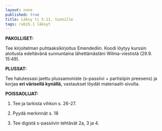 ```yaml
---
layout: none
published: true
title: Läksy ti 5.11. tunnille
tags: rub15.1 läksyt
---
```

**PAKOLLISET:**

Tee kirjoitelman puhtaaksikirjoitus Emendediin. Koodi löytyy kurssin aloitusta edeltävänä sunnuntaina lähettämästäni Wilma-viestistä (29.9. 15:49).

**PLUSSAT:**

Tee halutessasi jaettu plussamoniste (s-passiivi + partisiipin preesens) ja korjaa **eri värisellä kynällä,** vastaukset löydät materiaalit-sivulta.

**POISSAOLIJAT:**

1. Tee ja tarkista vihkon s. 26-27. 

2. Pyydä merkinnät s. 18

3. Tee digistä s-passiivin tehtävät 2a, 3 ja 4.

